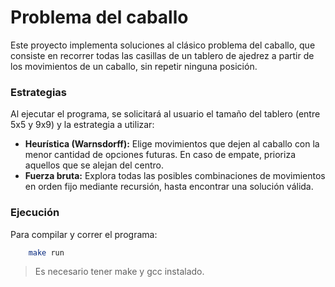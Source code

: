 # Problema del caballo

Este proyecto implementa soluciones al clásico problema del caballo, que consiste en recorrer todas las casillas de un tablero de ajedrez a partir de los movimientos de un caballo, sin repetir ninguna posición.

### Estrategias

Al ejecutar el programa, se solicitará al usuario el tamaño del tablero (entre 5x5 y 9x9) y la estrategia a utilizar:

- **Heurística (Warnsdorff):** Elige movimientos que dejen al caballo con la menor cantidad de opciones futuras. En caso de empate, prioriza aquellos que se alejan del centro.
- **Fuerza bruta:** Explora todas las posibles combinaciones de movimientos en orden fijo mediante recursión, hasta encontrar una solución válida.

### Ejecución
Para compilar y correr el programa:

```bash
    make run
```
> Es necesario tener make y gcc instalado.